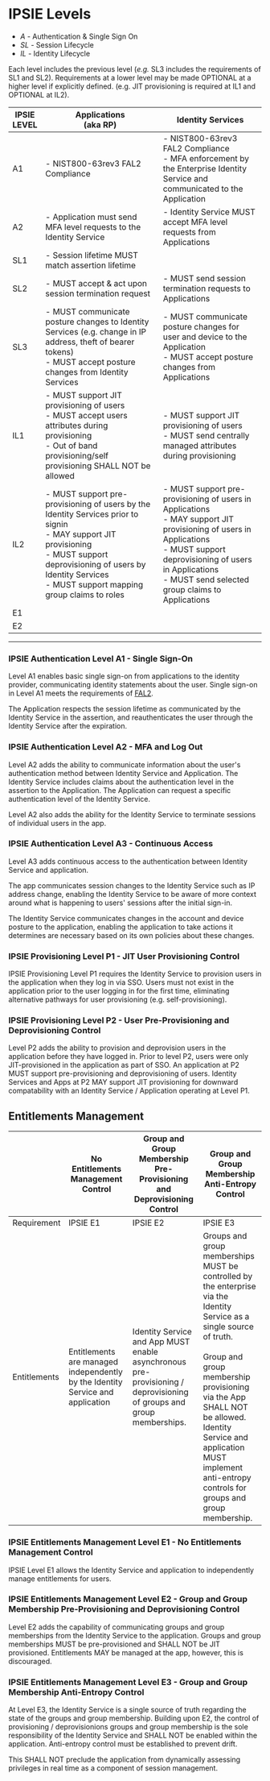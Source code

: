 # IPSIE Levels

- *A* - Authentication & Single Sign On
- *SL* - Session Lifecycle
- *IL* - Identity Lifecycle

Each level includes the previous level (_e.g._ SL3 includes the requirements of SL1 and SL2). Requirements at a lower level may be made OPTIONAL at a higher level if explicitly defined. (e.g. JIT provisioning is required at IL1 and OPTIONAL at IL2). 

| IPSIE<br>LEVEL|   Applications<br>(aka RP)                                                 |  Identity Services                                                                                             |
|---------------|----------------------------------------------------------------------------|----------------------------------------------------------------------------------------------------------------|
| A1            | - NIST800-63rev3 FAL2 Compliance                                           | - NIST800-63rev3 FAL2 Compliance <br> - MFA enforcement by the Enterprise Identity Service and communicated to the Application |
| A2            | - Application must send MFA level requests to the Identity Service         | - Identity Service MUST accept MFA level requests from Applications                                            |
| SL1           |  - Session lifetime MUST match assertion lifetime                          |                                                                                                                |
| SL2           |  - MUST accept & act upon session termination request                      | - MUST send session termination requests to Applications                                                       |
| SL3           |  - MUST communicate posture changes to Identity Services (e.g. change in IP address, theft of bearer tokens) <br> - MUST accept posture changes from Identity Services | - MUST communicate posture changes for user and device to the Application <br> - MUST accept posture changes from Applications |
| IL1           |  - MUST support JIT provisioning of users <br> - MUST accept users attributes during provisioning <br> - Out of band provisioning/self provisioning SHALL NOT be allowed | - MUST support JIT provisioning of users <br> - MUST send centrally managed attributes during provisioning |
| IL2           |  - MUST support pre-provisioning of users by the Identity Services prior to signin <br> - MAY support JIT  provisioning <br> - MUST support deprovisioning of users by Identity Services <br> - MUST support mapping group claims to roles | - MUST support pre-provisioning of users in Applications <br> - MAY support JIT provisioning of users in Applications <br> - MUST support deprovisioning of users in Applications <br> - MUST send selected group claims to Applications |
| E1            | | |
| E2            | | |




-----

### IPSIE Authentication Level A1 - Single Sign-On

Level A1 enables basic single sign-on from applications to the identity provider, communicating identity statements about the user. Single sign-on in Level A1 meets the requirements of [FAL2](https://pages.nist.gov/800-63-4/sp800-63c/fal/).

The Application respects the session lifetime as communicated by the Identity Service in the assertion, and reauthenticates the user through the Identity Service after the expiration.


### IPSIE Authentication Level A2 - MFA and Log Out

Level A2 adds the ability to communicate information about the user's authentication method between Identity Service and Application. The Identity Service includes claims about the authentication level in the assertion to the Application. The Application can request a specific authentication level of the Identity Service.

Level A2 also adds the ability for the Identity Service to terminate sessions of individual users in the app.


### IPSIE Authentication Level A3 - Continuous Access

Level A3 adds continuous access to the authentication between Identity Service and application.

The app communicates session changes to the Identity Service such as IP address change, enabling the Identity Service to be aware of more context around what is happening to users' sessions after the initial sign-in.

The Identity Service communicates changes in the account and device posture to the application, enabling the application to take actions it determines are necessary based on its own policies about these changes.

### IPSIE Provisioning Level P1 - JIT User Provisioning Control

IPSIE Provisioning Level P1 requires the Identity Service to provision users in the application when they log in via SSO. Users must not exist in the application prior to the user logging in for the first time, eliminating alternative pathways for user provisioning (e.g. self-provisioning).

### IPSIE Provisioning Level P2 - User Pre-Provisioning and Deprovisioning Control 

Level P2 adds the ability to provision and deprovision users in the application before they have logged in. Prior to level P2, users were only JIT-provisioned in the application as part of SSO. An application at P2 MUST support pre-provisioning and deprovisioning of users.  Identity Services and Apps at P2 MAY support JIT provisioning for downward compatability with an Identity Service / Application operating at Level P1.

## Entitlements Management

|                              | No Entitlements Management Control | Group and Group Membership Pre-Provisioning and Deprovisioning Control| Group and Group Membership Anti-Entropy Control|
|------------------------------|------------------------------------|-----------------------------------------------------------------------|---------------------------------------------------|
| Requirement                  | IPSIE E1                           | IPSIE E2                                                              | IPSIE E3                                       |
| Entitlements                 | Entitlements are managed independently by the Identity Service and application | Identity Service and App MUST enable asynchronous pre-provisioning / deprovisioning of groups and group memberships.| Groups and group memberships MUST be controlled by the enterprise via the Identity Service as a single source of truth.<br> <br> Group and group membership provisioning via the App SHALL NOT be allowed. <br> Identity Service and application MUST implement anti-entropy controls for groups and group membership. |

### IPSIE Entitlements Management Level E1 - No Entitlements Management Control

IPSIE Level E1 allows the Identity Service and application to independently manage entitlements for users.

### IPSIE Entitlements Management Level E2 - Group and Group Membership Pre-Provisioning and Deprovisioning Control

Level E2 adds the capability of communicating groups and group memberships from the Identity Service to the application.  Groups and group memberships MUST be pre-provisioned and SHALL NOT be JIT provisioned.  Entitlements MAY be managed at the app, however, this is discouraged.  

### IPSIE Entitlements Management Level E3 - Group and Group Membership Anti-Entropy Control 

At Level E3, the Identity Service is a single source of truth regarding the state of the groups and group membership.  Building upon E2, the control of provisioning / deprovisionions groups and group membership is the sole responsibility of the Identity Service and SHALL NOT be enabled within the application. Anti-entropy control must be established to prevent drift. 

This SHALL NOT preclude the application from dynamically assessing privileges in real time as a component of session management.



